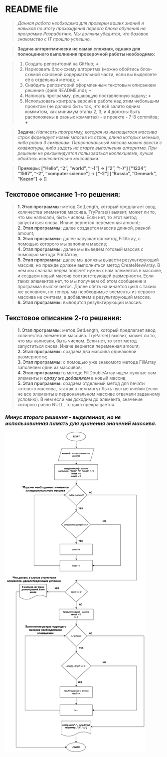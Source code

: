 # README file

>_Данная работа необходима для проверки ваших знаний и навыков по итогу прохождения первого блока обучения на программе Разработчик. Мы должны убедится, что базовое знакомство с IT прошло успешно._

>__Задача алгоритмически не самая сложная, однако для полноценного выполнения проверочной работы необходимо:__

>1. Создать репозиторий на GitHub; __+__
>2. Нарисовать блок-схему алгоритма (можно обойтись блок-схемой основной содержательной части, если вы выделяете её в отдельный метод); __+__
>3. Снабдить репозиторий оформленным текстовым описанием решения (файл README.md); __+__
>4. Написать программу, решающую поставленную задачу;  __+__
>5. Использовать контроль версий в работе над этим небольшим проектом (не должно быть так, что всё залито одним коммитом, как минимум этапы 2, 3, и 4 должны быть расположены в разных коммитах) - в проекте - 7-8 commitов; __+__

>__Задача:__ _Написать программу, которая из имеющегося массива строк формирует новый массив из строк, длина которых меньше, либо равна 3 символам. Первоначальный массив можно ввести с клавиатуры, либо задать на старте выполнения алгоритма. При решении не рекомендуется пользоваться коллекциями, лучше обойтись исключительно массивами._

>__Примеры:
[“Hello”, “2”, “world”, “:-)”] → [“2”, “:-)”]
[“1234”, “1567”, “-2”, “computer science”] → [“-2”]
[“Russia”, “Denmark”, “Kazan”] → []__

## Текстовое описание 1-го решения:

> __1. Этап программы:__ метод GetLength, который предлагает ввод количества элементов массива. TryParse() выявит, может ли то, что мы написали, быть числом. Если нет, то этот метод запуститься снова. Иначе вернется переменная amount;  
> __2. Этап программы:__ далее создается массив длиной, равной amount;  
> __3. Этап программы:__ далее запускается метод FillArray, с помощью которого мы заполним массив;  
> __4. Этап программы:__ далее мы выведем готовый массив с помощью метода PrintArray;  
> __5. Этап программы:__ далее мы должны вывести результирующий массив, но прежде должен выполниться метод CreateNewArray. В нем мы сначала ведем подсчет нужных нам элементов в массиве, и создаем новый массив соответствующей размерности. Если таких элементов нет, то мы получаем об этом сообщение и программа выключается. Далее опять начинается цикл с таким же условием, но теперь мы необходимые элементы из первого массива не считаем, а добавляем в результирующий массив.  
> __6. Этап программы:__ выводится результирующий массив.

## Текстовое описание 2-го решения:

> __1. Этап программы:__ метод GetLength, который предлагает ввод количества элементов массива. TryParse() выявит, может ли то, что мы написали, быть числом. Если нет, то этот метод запуститься снова. Иначе вернется переменная amount;  
> __2. Этап программы:__  создаем два массива одинаковой размерности;  
> __3. Этап программы:__ с помощью уже знакомого метода FillArray заполняем один из массивов;  
> __4. Этап программы:__ в методе FillDoubleArray ищем нужные нам элементы и __*сразу же добавляем*__ в новый массив;  
> __5. Этап программы:__ создаем отдельный метод для печати готового массива, так как в нем могут быть пустые ячейки (если не все элементы в первоначальном массиве отвечали заданному условию). В нем если мы доходим до элемента, значение которого равно NULL, то цикл прекращается.

### __*Минус второго решения -  выделенная, но не использованная память для хранения значений массива.*__

![Фото блок-схемы](block-scheme.jpg)
